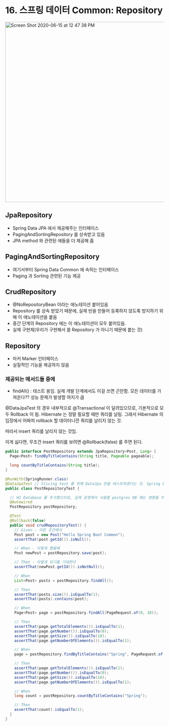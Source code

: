 # 16. 스프링 데이터 Common: Repository

<img width="573" alt="Screen Shot 2020-06-15 at 12 47 38 PM" src="https://user-images.githubusercontent.com/35681772/84616272-81c41f80-af06-11ea-8f2a-635721b72772.png">

## JpaRepository
 * Spring Data JPA 에서 제공해주는 인터페이스
 * PagingAndSortingRepository 를 상속받고 있음
 * JPA method 와 관련된 애들을 더 제공해 줌
## PagingAndSortingRepository
 * 여기서부터 Spring Data Common 에 속하는 인터페이스
 * Paging 과 Sorting 관련된 기능 제공

## CrudRepository
 * @NoRepositoryBean 이라는 애노테이션 붙어있음
 * Repository 를 상속 받았기 때문에, 실제 빈을 만들어 등록하지 않도록 방지하기 위해 이 애노테이션을 붙음
 * 중간 단계의 Repository 에는 이 애노테이션이 모두 붙어있음.
 * 실제 구현체(우리가 구현해서 쓸 Repository 가 아니기 때문에 붙는 것)

## Repository
 * 마커 Marker 인터페이스
 * 실질적인 기능을 제공하지 않음

### 제공되는 메서드들 중에
 * findAll() : 테스트 용임. 실제 개발 단계에서도 이걸 쓰면 곤란함. 모든 데이터를 가져온다?? 성능 문제가 발생할 여지가 큼


@DataJpaTest 의 경우 내부적으로 @Transactional 이 달려있으므로, 기본적으로 모두 Rollback 이 됨.
Hibernate 는 정말 필요할 때만 쿼리를 날림.
그래서 Hibernate 의 입장에서 어짜피 rollback 할 데이터니깐 쿼리를 날리지 않는 것.

따라서 insert 쿼리를 날리지 않는 것임.

이게 싫다면, 무조건 insert 쿼리를 보려면 @Rollback(false) 를 주면 된다.


```java
public interface PostRepository extends JpaRepository<Post, Long> {
  Page<Post> findByTitleContains(String title, Pageable pageable);

  long countByTitleContains(String title);
}
```

```java
@RunWith(SpringRunner.class)
@DataJpaTest // Slicing test 를 위해 DataJpa 만을 테스트하겠다는 것. Spring boot 의 기능. 다른 빈 들은 등록이 안되고 Repository 관련 빈 만 등록됨.
public class PostRepositoryTest {

  // H2 Database 를 추가했으므로, 실제 운영에서 사용할 postgres DB 에는 영향을 주지 않기 위해 메모리 DB인 H2 만을 사용하게 됨.
  @Autowired
  PostRepository postRepository;

  @Test
  @Rollback(false)
  public void crudRepositoryTest() {
    // Given - 이런 조건에서
    Post post = new Post("Hello Spring Boot Common");
    assertThat(post.getId()).isNull();

    // When - 이렇게 했을때
    Post newPost = postRepository.save(post);

    // Then - 이렇게 되기를 기대한다
    assertThat(newPost.getId()).isNotNull();

    // When
    List<Post> posts = postRepository.findAll();

    // Then
    assertThat(posts.size()).isEqualTo(1);
    assertThat(posts).contains(post);

    // When
    Page<Post> page = postRepository.findAll(PageRequest.of(0, 10));

    // Then
    assertThat(page.getTotalElements()).isEqualTo(1);
    assertThat(page.getNumber()).isEqualTo(0);
    assertThat(page.getSize()).isEqualTo(10);
    assertThat(page.getNumberOfElements()).isEqualTo(1);

    // When
    page = postRepository.findByTitleContains("Spring", PageRequest.of(0, 10));

    // Then
    assertThat(page.getTotalElements()).isEqualTo(1);
    assertThat(page.getNumber()).isEqualTo(0);
    assertThat(page.getSize()).isEqualTo(10);
    assertThat(page.getNumberOfElements()).isEqualTo(1);

    // When
    long count = postRepository.countByTitleContains("Spring");

    // Then
    assertThat(count).isEqualTo(1);
  }
}
```
